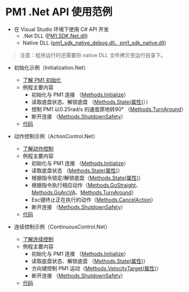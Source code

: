 # PM1 .Net API 使用范例

* 在 Visual Studio 环境下使用 C# API 开发
  * .Net DLL ([PM1.SDK.Net.dll]())
  * Native DLL ([pm1_sdk_native_debug.dll、pm1_sdk_native.dll](https://github.com/autolaborcenter/pm1_sdk/releases))

> 注意：程序运行时还需要将 native DLL 文件拷贝至运行目录下。

* 初始化示例（Initialization.Net）
  * <a href="api-reference/Methods/Initialize.html#注意">了解 PM1 初始化</a>
  * 例程主要内容
    * 初始化与 PM1 连接 （[Methods.Initialize](api-reference/Methods/Initialize)）
    * 读取底盘状态、解锁底盘 （[Methods.State(属性)](api-reference/Methods/State)））
    * 控制 PM1 以0.25rad/s 的速度原地转90° （[Methods.TurnAround](api-reference/Methods/TurnAround)）
    * 断开连接 （[Methods.ShutdownSafety](api-reference/Methods/ShutdownSafety)）
  * [代码](https://github.com/autolaborcenter/PM1.SDK.Net.Samples)

* 动作控制示例（ActionControl.Net）
  * [了解动作控制](../concepts/drive)
  * 例程主要内容
    * 初始化与 PM1 连接 （[Methods.Initialize](api-reference/Methods/Initialize)）
    * 读取底盘状态 （[Methods.State(属性)](api-reference/Methods/State)）
    * 根据指令锁定/解锁底盘（[Methods.State(属性)](api-reference/Methods/State)）
    * 根据指令执行相应动作（[Methods.GoStraight](api-reference/Methods/GoStraight)、[Methods.GoArcVA](api-reference/Methods/GoArcVA)、[Methods.TurnAround](api-reference/Methods/TurnAround)）
    * Esc键终止正在执行的动作（[Methods.CancelAction](api-reference/Methods/CancelAction)）
    * 断开连接 （[Methods.ShutdownSafety](api-reference/Methods/ShutdownSafety)）
  * [代码](https://github.com/autolaborcenter/PM1.SDK.Net.Samples)

* 连续控制示例（ContinuousControl.Net）
  * [了解连续控制](../concepts/drive)
  * 例程主要内容
    * 初始化与 PM1 连接 （[Methods.Initialize](api-reference/Methods/Initialize)）
    * 读取底盘状态、解锁底盘 （[Methods.State(属性)](api-reference/Methods/State)）
    * 方向键控制 PM1 运动（[Methods.VelocityTarget(属性)](api-reference/Methods/VelocityTarget)）
    * 断开连接 （[Methods.ShutdownSafety](api-reference/Methods/ShutdownSafety)）
  * [代码](https://github.com/autolaborcenter/PM1.SDK.Net.Samples)

